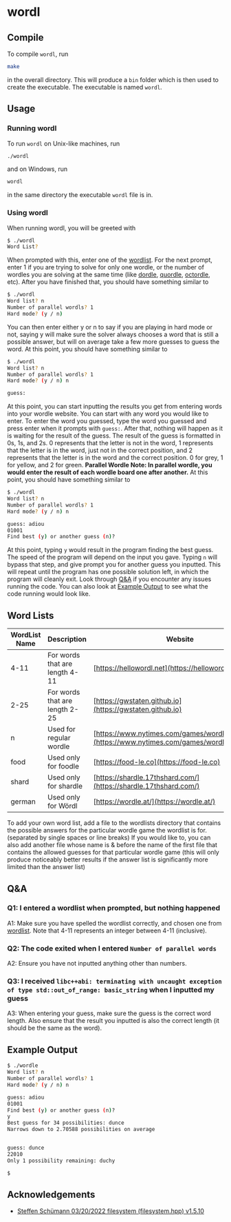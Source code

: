 # wordl

## Compile

To compile `wordl`, run

```bash
make
```

in the overall directory. This will produce a `bin` folder which is then used to create the executable. The executable is named `wordl`.

## Usage

### Running wordl

To run `wordl` on Unix-like machines, run

```bash
./wordl
```

and on Windows, run

```bash
wordl
```

in the same directory the executable `wordl` file is in.

### Using wordl

When running wordl, you will be greeted with

```bash
$ ./wordl
Word List?
```

When prompted with this, enter one of the [wordlist](#word-lists). For the next prompt, enter 1 if you are trying to solve for only one wordle, or the number of wordles you are solving at the same time (like [dordle](https://zaratustra.itch.io/dordle), [quordle](https://www.quordle.com), [octordle](https://octordle.com), etc). After you have finished that, you should have something similar to

```bash
$ ./wordl
Word list? n
Number of parallel wordls? 1
Hard mode? (y / n)
```

You can then enter either y or n to say if you are playing in hard mode or not, saying y will make sure the solver always chooses a word that is still a possible answer, but will on average take a few more guesses to guess the word. At this point, you should have something similar to

```bash
$ ./wordl
Word list? n
Number of parallel wordls? 1
Hard mode? (y / n) n

guess:
```

At this point, you can start inputting the results you get from entering words into your wordle website. You can start with any word you would like to enter. To enter the word you guessed, type the word you guessed and press enter when it prompts with `guess:`. After that, nothing will happen as it is waiting for the result of the guess. The result of the guess is formatted in 0s, 1s, and 2s. 0 represents that the letter is not in the word, 1 represents that the letter is in the word, just not in the correct position, and 2 represents that the letter is in the word and the correct position. 0 for grey, 1 for yellow, and 2 for green. **Parallel Wordle Note: In parallel wordle, you would enter the result of each wordle board one after another.** At this point, you should have something similar to

```bash
$ ./wordl
Word list? n
Number of parallel wordls? 1
Hard mode? (y / n) n

guess: adiou
01001
Find best (y) or another guess (n)?
```

At this point, typing `y` would result in the program finding the best guess. The speed of the program will depend on the input you gave. Typing `n` will bypass that step, and give prompt you for another guess you inputted. This will repeat until the program has one possible solution left, in which the program will cleanly exit. Look through [Q&A](#qa) if you encounter any issues running the code. You can also look at [Example Output](#example-output) to see what the code running would look like.

## Word Lists
| WordList Name | Description | Website  |
|---------------|-------------|----------|
| 4-11 | For words that are length 4-11 |  [https://hellowordl.net](https://hellowordl.net)|
| 2-25 | For words that are length 2-25 | [https://gwstaten.github.io](https://gwstaten.github.io) |
| n | Used for regular wordle | [https://www.nytimes.com/games/wordle/index.html](https://www.nytimes.com/games/wordle/index.html) |
| food | Used only for foodle | [https://food-le.co](https://food-le.co) |
| shard | Used only for shardle | [https://shardle.17thshard.com/](https://shardle.17thshard.com/) |
| german | Used only for Wördl | [https://wordle.at/](https://wordle.at/) |

To add your own word list, add a file to the wordlists directory that contains the possible answers for the particular wordle game the wordlist is for. (separated by single spaces or line breaks) If you would like to, you can also add another file whose name is & before the name of the first file that contains the allowed guesses for that particular wordle game (this will only produce noticeably better results if the answer list is significantly more limited than the answer list)

## Q&A

### Q1: I entered a wordlist when prompted, but nothing happened

A1: Make sure you have spelled the wordlist correctly, and chosen one from [wordlist](#word-lists). Note that 4-11 represents an integer between 4-11 (inclusive).

### Q2: The code exited when I entered `Number of parallel words`

A2: Ensure you have not inputted anything other than numbers.

### Q3: I received `libc++abi: terminating with uncaught exception of type std::out_of_range: basic_string` when I inputted my guess

A3: When entering your guess, make sure the guess is the correct word length. Also ensure that the result you inputted is also the correct length (it should be the same as the word).

## Example Output

```bash
$ ./wordle
Word list? n
Number of parallel wordls? 1
Hard mode? (y / n) n

guess: adiou
01001
Find best (y) or another guess (n)?
y
Best guess for 34 possibilities: dunce
Narrows down to 2.70588 possibilities on average


guess: dunce
22010
Only 1 possibility remaining: duchy

$
```

## Acknowledgements

- [Steffen Schümann 03/20/2022 filesystem (filesystem.hpp) v1.5.10](https://github.com/gwstaten/wordl/blob/main/include/filesystem.hpp)
